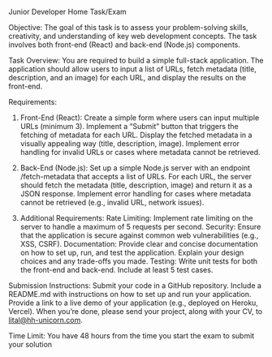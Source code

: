 Junior Developer Home Task/Exam

Objective:
The goal of this task is to assess your problem-solving skills, creativity, and understanding of key web development concepts. The task involves both front-end (React) and back-end (Node.js) components.

Task Overview:
You are required to build a simple full-stack application. The application should allow users to input a list of URLs, fetch metadata (title, description, and an image) for each URL, and display the results on the front-end.

Requirements:

1. Front-End (React):
Create a simple form where users can input multiple URLs (minimum 3).
Implement a “Submit” button that triggers the fetching of metadata for each URL.
Display the fetched metadata in a visually appealing way (title, description, image).
Implement error handling for invalid URLs or cases where metadata cannot be retrieved.

2. Back-End (Node.js):
Set up a simple Node.js server with an endpoint /fetch-metadata that accepts a list of URLs.
For each URL, the server should fetch the metadata (title, description, image) and return it as a JSON response.
Implement error handling for cases where metadata cannot be retrieved (e.g., invalid URL, network issues).

3. Additional Requirements:
Rate Limiting: Implement rate limiting on the server to handle a maximum of 5 requests per second.
Security: Ensure that the application is secure against common web vulnerabilities (e.g., XSS, CSRF).
Documentation: Provide clear and concise documentation on how to set up, run, and test the application. Explain your design choices and any trade-offs you made.
Testing: Write unit tests for both the front-end and back-end. Include at least 5 test cases.

Submission Instructions:
Submit your code in a GitHub repository.
Include a README.md with instructions on how to set up and run your application.
Provide a link to a live demo of your application (e.g., deployed on Heroku, Vercel).
When you’re done, please send your project, along with your CV, to lital@hh-unicorn.com.

Time Limit:
You have 48 hours from the time you start the exam to submit your solution
